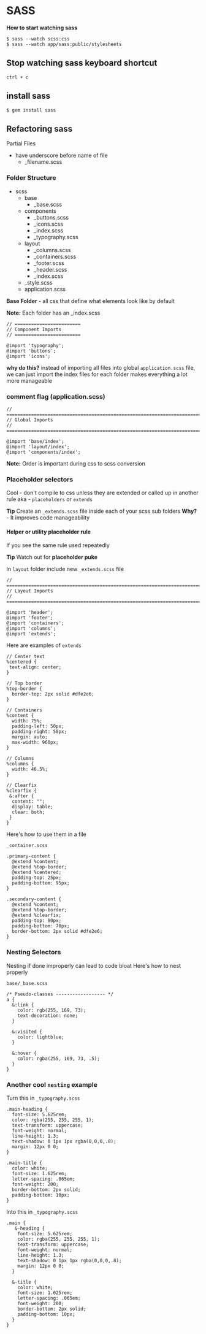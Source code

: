 # SASS
**How to start watching sass**
```
$ sass --watch scss:css
$ sass --watch app/sass:public/stylesheets
```
## Stop watching sass keyboard shortcut

```
ctrl + c
```

## install sass

```
$ gem install sass
```

## Refactoring sass

Partial Files
* have underscore before name of file
  * _filename.scss

### Folder Structure
* scss
  * base
    * _base.scss
  * components
    * _buttons.scss
    * _icons.scss
    * _index.scss
    * _typography.scss
  * layout
    * _columns.scss
    * _containers.scss
    * _footer.scss
    * _header.scss
    * _index.scss
  * _style.scss
  * application.scss

**Base Folder** - all css that define what elements look like by default

**Note:**
Each folder has an _index.scss
```
// ========================
// Component Imports
// ========================

@import 'typography';
@import 'buttons';
@import 'icons';
```
**why do this?**
instead of importing all files into global `application.scss` file, we can just import the index files for each folder
makes everything a lot more manageable

### comment flag (application.scss)
```
// ==========================================================================
// Global Imports
// ==========================================================================

@import 'base/index';
@import 'layout/index';
@import 'components/index';
```

**Note:**
Order is important during css to scss conversion

### Placeholder selectors
Cool - don't compile to css unless they are extended or called up in another rule
aka - `placeholders` or `extends`

**Tip**
Create an `_extends.scss` file inside each of your scss sub folders
**Why?** - It improves code manageability

#### Helper or utility placeholder rule
If you see the same rule used repeatedly

**Tip**
Watch out for **placeholder puke**

In `layout` folder include new `_extends.scss` file
```
// ==========================================================================
// Layout Imports
// ==========================================================================

@import 'header';
@import 'footer';
@import 'containers';
@import 'columns';
@import 'extends';
```

Here are examples of `extends`
```
// Center text
%centered {
 text-align: center;
}

// Top border
%top-border {
  border-top: 2px solid #dfe2e6;
}

// Containers
%content {
  width: 75%;
  padding-left: 50px;
  padding-right: 50px;
  margin: auto;
  max-width: 960px;
}

// Columns
%columns {
  width: 46.5%;
}

// Clearfix
%clearfix {
 &:after {
  content: "";
  display: table;
  clear: both;
 }
}
```

Here's how to use them in a file

`_container.scss`

```
.primary-content {
  @extend %content;
  @extend %top-border;
  @extend %centered;
  padding-top: 25px;
  padding-bottom: 95px;
}

.secondary-content {
  @extend %content;
  @extend %top-border;
  @extend %clearfix;
  padding-top: 80px;
  padding-bottom: 70px;
  border-bottom: 2px solid #dfe2e6;
}
```

### Nesting Selectors
Nesting if done improperly can lead to code bloat
Here's how to nest properly

`base/_base.scss`

```
/* Pseudo-classes ------------------ */
a {
  &:link {
    color: rgb(255, 169, 73);
    text-decoration: none;
  }

  &:visited {
    color: lightblue;
  }

  &:hover {
    color: rgba(255, 169, 73, .5);
  }
}
```

### Another cool `nesting` example
Turn this in `_typography.scss`

```
.main-heading {
  font-size: 5.625rem;
  color: rgba(255, 255, 255, 1);
  text-transform: uppercase;
  font-weight: normal;
  line-height: 1.3;
  text-shadow: 0 1px 1px rgba(0,0,0,.8);
  margin: 12px 0 0;
}

.main-title {
  color: white;
  font-size: 1.625rem;
  letter-spacing: .065em;
  font-weight: 200;
  border-bottom: 2px solid;
  padding-bottom: 10px;
}
```

Into this in `_typography.scss`
```
.main {
   &-heading {
    font-size: 5.625rem;
    color: rgba(255, 255, 255, 1);
    text-transform: uppercase;
    font-weight: normal;
    line-height: 1.3;
    text-shadow: 0 1px 1px rgba(0,0,0,.8);
    margin: 12px 0 0;
  }

  &-title {
    color: white;
    font-size: 1.625rem;
    letter-spacing: .065em;
    font-weight: 200;
    border-bottom: 2px solid;
    padding-bottom: 10px;
  }
}
```

